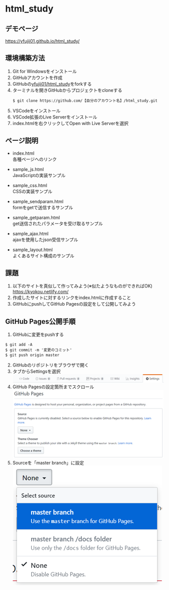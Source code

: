 # html_study

## デモページ
https://yfujii01.github.io/html_study/

## 環境構築方法

1. Git for Windowsをインストール
1. GitHubアカウントを作成
1. GitHubの<a href="https://github.com/yfujii01/html_study">yfujii01/html_study</a>をforkする
1. ターミナルを開きGitHubからプロジェクトをcloneする
    ```
    $ git clone https://github.com/【自分のアカウント名】/html_study.git
    ```
1. VSCodeをインストール
1. VSCode拡張のLive Serverをインストール
1. index.htmlを右クリックしてOpen with Live Serverを選択

## ページ説明

* index.html  
各種ページへのリンク

* sample_js.html  
JavaScriptの実装サンプル

* sample_css.html  
CSSの実装サンプル

* sample_sendparam.html  
formをgetで送信するサンプル

* sample_getparam.html  
get送信されたパラメータを受け取るサンプル

* sample_ajax.html  
ajaxを使用したjson受信サンプル

* sample_layout.html  
よくあるサイト構成のサンプル

## 課題

1. 以下のサイトを真似して作ってみよう(※似たようなものができればOK)  
https://kyokou.netlify.com/
2. 作成したサイトに対するリンクをindex.htmlに作成すること
3. GitHubにpushしてGitHub Pagesの設定をして公開してみよう

## GitHub Pages公開手順

1. GitHubに変更をpushする  
```
$ git add -A
$ git commit -m '変更のコミット'
$ git push origin master
```

2. GitHubのリポジトリをブラウザで開く
3. タブからSettingsを選択  
![](img/2019-04-20-23-43-40.png)
4. GitHub Pagesの設定箇所までスクロール  
![](img/2019-04-20-23-44-26.png)
5. Sourceを「master branch」に設定  
![](img/2019-04-20-23-44-51.png)
